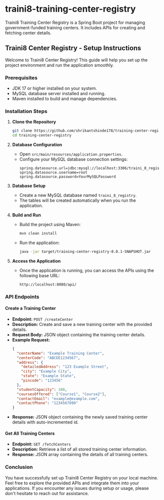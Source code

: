 # traini8-training-center-registry
Traini8 Training Center Registry is a Spring Boot project for managing government-funded training centers. It includes APIs for creating and fetching center details. 

## Traini8 Center Registry - Setup Instructions

Welcome to Traini8 Center Registry! This guide will help you set up the project environment and run the application smoothly.

### Prerequisites
- JDK 17 or higher installed on your system.
- MySQL database server installed and running.
- Maven installed to build and manage dependencies.

### Installation Steps

1. **Clone the Repository**
   ```bash
   git clone https://github.com/shrikantshinde178/training-center-registry.git
   cd training-center-registry
   ```

2. **Database Configuration**
   - Open `src/main/resources/application.properties`.
   - Configure your MySQL database connection settings:
     ```properties
     spring.datasource.url=jdbc:mysql://localhost:3306/traini_8_registry
     spring.datasource.username=root
     spring.datasource.password=YourMySQLPassword
     ```

3. **Database Setup**
   - Create a new MySQL database named `traini_8_registry`.
   - The tables will be created automatically when you run the application.

4. **Build and Run**
   - Build the project using Maven:
     ```bash
     mvn clean install
     ```
   - Run the application:
     ```bash
     java -jar target/training-center-registry-0.0.1-SNAPSHOT.jar
     ```

5. **Access the Application**
   - Once the application is running, you can access the APIs using the following base URL:
     ```
     http://localhost:8080/api/
     ```

### API Endpoints

#### Create a Training Center
- **Endpoint:** `POST /createCenter`
- **Description:** Create and save a new training center with the provided details.
- **Request Body:** JSON object containing the training center details.
- **Example Request:**
  ```json
  {
    "centerName": "Example Training Center",
    "centerCode": "ABCDE1234567",
    "address": {
      "detailedAddress": "123 Example Street",
      "city": "Example City",
      "state": "Example State",
      "pincode": "123456"
    },
    "studentCapacity": 100,
    "coursesOffered": ["Course1", "Course2"],
    "contactEmail": "example@example.com",
    "contactPhone": "1234567890"
  }
  ```
- **Response:** JSON object containing the newly saved training center details with auto-incremented id.

#### Get All Training Centers
- **Endpoint:** `GET /fetchCenters`
- **Description:** Retrieve a list of all stored training center information.
- **Response:** JSON array containing the details of all training centers.

### Conclusion
You have successfully set up Traini8 Center Registry on your local machine. Feel free to explore the provided APIs and integrate them into your applications. If you encounter any issues during setup or usage, please don't hesitate to reach out for assistance.
